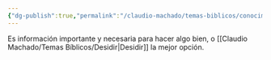 ```yaml
---
{"dg-publish":true,"permalink":"/claudio-machado/temas-biblicos/conocimiento/"}
---
```


Es información importante y necesaria para hacer algo bien, o [[Claudio Machado/Temas Bíblicos/Desidir\|Desidir]] la mejor opción.

